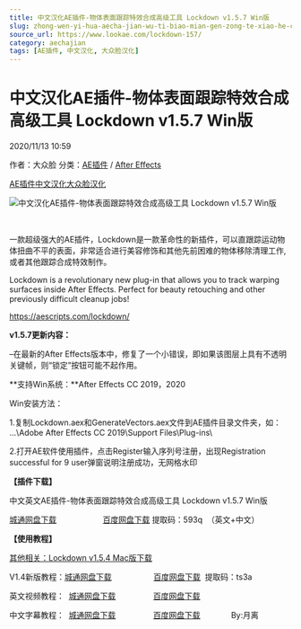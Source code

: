 ```yaml
---
title: 中文汉化AE插件-物体表面跟踪特效合成高级工具 Lockdown v1.5.7 Win版
slug: zhong-wen-yi-hua-aecha-jian-wu-ti-biao-mian-gen-zong-te-xiao-he-cheng-gao-ji-gong-ju-lockdown-v1-5-7-winban
source_url: https://www.lookae.com/lockdown-157/
category: aechajian
tags: [AE插件, 中文汉化, 大众脸汉化]
---
```

# 中文汉化AE插件-物体表面跟踪特效合成高级工具 Lockdown v1.5.7 Win版

2020/11/13 10:59

作者：大众脸
分类：[AE插件](https://www.lookae.com/after-effects/aechajian/) / [After Effects](https://www.lookae.com/after-effects/)

[AE插件](https://www.lookae.com/tag/ae%e6%8f%92%e4%bb%b6/)[中文汉化](https://www.lookae.com/tag/%e4%b8%ad%e6%96%87%e6%b1%89%e5%8c%96/)[大众脸汉化](https://www.lookae.com/tag/%e5%a4%a7%e4%bc%97%e8%84%b8%e6%b1%89%e5%8c%96/)

![中文汉化AE插件-物体表面跟踪特效合成高级工具 Lockdown v1.5.7 Win版](https://www.lookae.com/wp-content/uploads/2019/10/Lockdown.jpg "中文汉化AE插件-物体表面跟踪特效合成高级工具 Lockdown v1.5.7 Win版-LookAE.com")

[﻿](https://cloud.video.taobao.com//play/u/705956171/p/1/e/6/t/1/238517900336.mp4)

一款超级强大的AE插件，Lockdown是一款革命性的新插件，可以直跟踪运动物体扭曲不平的表面，非常适合进行美容修饰和其他先前困难的物体移除清理工作, 或者其他跟踪合成特效制作。

Lockdown is a revolutionary new plug-in that allows you to track warping surfaces inside After Effects. Perfect for beauty retouching and other previously difficult cleanup jobs!

https://aescripts.com/lockdown/

**v1.5.7更新内容：**

–在最新的After Effects版本中，修复了一个小错误，即如果该图层上具有不透明关键帧，则“锁定”按钮可能不起作用。

**支持Win系统：**After Effects CC 2019，2020

Win安装方法：

1.复制Lockdown.aex和GenerateVectors.aex文件到AE插件目录文件夹，如：  
…\Adobe After Effects CC 2019\Support Files\Plug-ins\

2.打开AE软件使用插件，点击Register输入序列号注册，出现Registration successful for 9 user弹窗说明注册成功，无网格水印

**【插件下载】**

中文英文AE插件-物体表面跟踪特效合成高级工具 Lockdown v1.5.7 Win版

[城通网盘下载](https://089u.com/file/680462-470879625)                     [百度网盘下载](https://pan.baidu.com/s/15b_DR8Mt2sFqhRHrUKwIig) 提取码：593q  （英文+中文）

**【使用教程】**

[其他相关：Lockdown v1.5.4 Mac版下载](https://www.lookae.com/lockdown-154/)

V1.4新版教程：[城通网盘下载](https://089u.com/file/680462-445330945)                   [百度网盘下载](https://pan.baidu.com/s/1YeFG07kBTePKT1C7wm_rZg)  提取码：ts3a

英文视频教程：  [城通网盘下载](https://tc5.us/file/680462-402524782)                 [百度网盘下载](https://pan.baidu.com/s/1ziayuRTOWWrlxu9HAsDzgQ)

中文字幕教程：  [城通网盘下载](https://tc5.us/file/680462-403009657)                 [百度网盘下载](https://pan.baidu.com/s/1VIpX0gl6zw2GL4iBy5YX-w&shfl=sharepset)              By:月离
